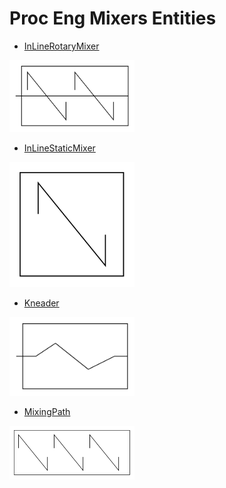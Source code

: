 # Proc Eng Mixers Entities


- [InLineRotaryMixer](./in-line-rotary-mixer.md)  
<img src="./in-line-rotary-mixer.png" width="200"/>

- [InLineStaticMixer](./in-line-static-mixer.md)  
<img src="./in-line-static-mixer.png" width="200"/>

- [Kneader](./kneader.md)  
<img src="./kneader.png" width="200"/>

- [MixingPath](./mixing-path.md)  
<img src="./mixing-path.png" width="200"/>
